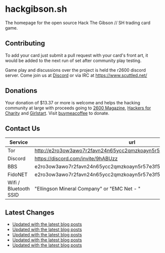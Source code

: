 # hackgibson.sh
The homepage for the open source Hack The Gibson // SH trading card game.


## Contributing

To add your card just submit a pull request with your card's front art, it would be added to the next run of set after community play testing.

Game play and discussions over the project is held the r2600 discord server. Come join us at [Discord](https://discord.com/invite/9hABUzz) or via IRC at https://www.scuttled.net/


## Donations

Your donation of $13.37 or more is welcome and helps the hacking community at large with proceeds going to [2600 Magazine](https://2600.com/), [Hackers for Charity](https://hackersforcharity.org) and [Girlstart](https://girlstart.org).  Visit [buymeacoffee](https://www.buymeacoffee.com/hackgibson.sh) to donate.


## Contact Us

Service | url
-|-
Tor | http://e2ro3ow3awo7r2favn24n65ycc2qmzkoayn5r57e3f56nvjwdcgg32ad.onion
Discord | https://discord.com/invite/9hABUzz
BBS | e2ro3ow3awo7r2favn24n65ycc2qmzkoayn5r57e3f56nvjwdcgg32ad.onion:23
FidoNET | e2ro3ow3awo7r2favn24n65ycc2qmzkoayn5r57e3f56nvjwdcgg32ad.onion:24554
Wifi / Bluetooth SSID | "Ellingson Mineral Company" or "EMC Net - <fidonet address>"

## Latest Changes
<!-- BLOG-POST-LIST:START -->
- [Updated with the latest blog posts](https://github.com/DFW2600/hackgibson.sh/commit/a4b50751b5378215a305bd66de98f54555e7f8a4)
- [Updated with the latest blog posts](https://github.com/DFW2600/hackgibson.sh/commit/4d6ef68083c3a4420584f66a64d552db834b6456)
- [Updated with the latest blog posts](https://github.com/DFW2600/hackgibson.sh/commit/2033807352a9e4cdc1bc5b60c03b5cafda634130)
- [Updated with the latest blog posts](https://github.com/DFW2600/hackgibson.sh/commit/0268e012a8dc9508fa84bfaedcfaadb8bedada1f)
- [Updated with the latest blog posts](https://github.com/DFW2600/hackgibson.sh/commit/74b7807dc9fa0d1eae76779193e62f985514f0af)
<!-- BLOG-POST-LIST:END -->
